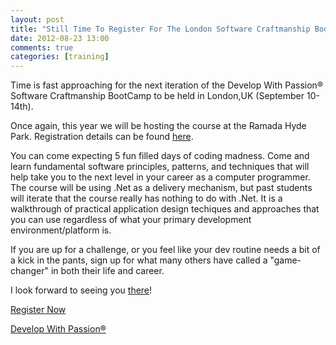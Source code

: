 ```yaml
---
layout: post
title: "Still Time To Register For The London Software Craftmanship BootCamp"
date: 2012-08-23 13:00
comments: true
categories: [training]
---
```

Time is fast approaching for the next iteration of the Develop With Passion® Software Craftmanship BootCamp to be held in London,UK (September 10-14th).

Once again, this year we will be hosting the course at the Ramada Hyde Park. Registration details can be found [here](http://www.eventbrite.com/event/1570733105/eorg).

You can come expecting 5 fun filled days of coding madness. Come and learn fundamental software principles, patterns, and techniques that will help take you to the next level in your career as a computer programmer. The course will be using .Net as a delivery mechanism, but past students will iterate that the course really has nothing to do with .Net. It is a walkthrough of practical application design techiques and approaches that you can use regardless of what your primary
development environment/platform is.

If you are up for a challenge, or you feel like your dev routine needs a bit of a kick in the pants, sign up for what many others have called a "game-changer" in both their life and career.

I look forward to seeing you [there](http://www.eventbrite.com/event/1570733105/eorg)!

[Register Now](http://www.eventbrite.com/event/1570733105/eorg)

[Develop With Passion®](http://www.developwithpassion.com)
